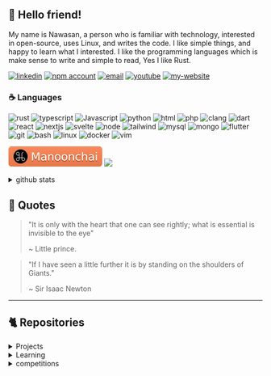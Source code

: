 <!--## 💭 knowledge is open source-->

## 👋 Hello friend!

My name is Nawasan,
a person who is familiar with technology, interested in open-source, uses Linux, and writes the code.
I like simple things, and happy to learn what I interested. I like the programming languages which is make sense to write and simple to read, Yes I like Rust.


<p align="center">

[![linkedin](https://img.shields.io/badge/LinkedIn-0A66C2?style=flat&logo=linkedin&logoColor=white)](https://www.linkedin.com/in/nawasan/)
[![npm account](https://img.shields.io/badge/npm-CB3837?logo=npm&logoColor=fff)](https://www.npmjs.com/~arikato111)
[![email](https://img.shields.io/badge/Gmail-EA4335?style=flat&logo=gmail&logoColor=white)](mailto:contact@nawasan.dev)
[![youtube](https://img.shields.io/badge/YouTube-FF0000?style=flat&logo=youtube&logoColor=white)](https://youtube.com/@Arikato111)
[![my-website](https://img.shields.io/badge/Website-000000?style=flat&logo=About.me&logoColor=white)](https://nawasan.dev)

</p>

### ☕ Languages 

![rust]
![typescript]
![Javascript]
![python]
![html]
![php]
![clang]
![dart]
![react]
![nextjs]
![svelte]
![node]
![tailwind]
![mysql]
![mongo]
![flutter]
![git]
![bash]
![linux]
![docker]
![vim]



<!-- image links -->
[clang]: https://img.shields.io/badge/C-00599C?logo=c&logoColor=white
[dart]: https://img.shields.io/badge/Dart-0175C2?style=flat&logo=dart&logoColor=white
[php]: https://img.shields.io/badge/PHP-777BB4?style=flat&logo=php&logoColor=white
[html]: https://img.shields.io/badge/HTML-e34c26?style=flat&logo=html5&logoColor=white
[rust]: https://img.shields.io/badge/Rust-B94700?style=flat&logo=rust&logoColor=white
[typescript]: https://img.shields.io/badge/TypeScript-3178C6?style=flat&logo=typescript&logoColor=white
[Javascript]: https://img.shields.io/badge/JavaScript-F7DF1E?style=flat&logo=javascript&logoColor=black
[python]: https://img.shields.io/badge/Python-3776AB?style=flat&logo=python&logoColor=white

  <!-- frameworks and tools links -->
  [vim]: https://img.shields.io/badge/Vim-%2311AB00.svg?logo=vim&logoColor=white
  [flutter]: https://img.shields.io/badge/Flutter-02569B?logo=flutter&logoColor=fff
  [docker]: https://img.shields.io/badge/Docker-2496ED?logo=docker&logoColor=fff
  [linux]: https://img.shields.io/badge/Linux-FCC624?style=flat&logo=linux&logoColor=black
  [bash]: https://img.shields.io/badge/Bash-4EAA25?logo=gnubash&logoColor=fff
  [git]: https://img.shields.io/badge/Git-F05032?logo=git&logoColor=fff
  [mongo]: https://img.shields.io/badge/MongoDB-47A248?style=flat&logo=mongodb&logoColor=white
  [mysql]: https://img.shields.io/badge/MySQL-4479A1?style=flat&logo=mysql&logoColor=white
  [tailwind]: https://img.shields.io/badge/Tailwind_CSS-06B6D4?style=flat&logo=tailwind-css&logoColor=white
  [node]: https://img.shields.io/badge/Node.js-6DA55F?logo=node.js&logoColor=white
  [nextjs]: https://img.shields.io/badge/Next.js-black?logo=next.js&logoColor=white
  [svelte]: https://img.shields.io/badge/Svelte-FF3E00?style=flat&logo=svelte&logoColor=white
  [react]: https://img.shields.io/badge/React-61DAFB?style=flat&logo=react&logoColor=black


  [![Manoonchai](cache/manoonchai-badge.svg)](https://manoonchai.com/)
![](https://komarev.com/ghpvc/?username=arikato111)


<details>
<summary>github stats</summary>

[![Github state](https://github-readme-stats.vercel.app/api/top-langs/?username=Arikato111&layout=compact&hide=php)](https://github.com/Arikato111)

</details>

## 💭 Quotes

> "It is only with the heart that one can see rightly; what is essential is invisible to the eye"
>
> ~ Little prince.

> "If I have seen a little further it is by standing on the shoulders of Giants."
>
> ~ Sir Isaac Newton

---

## 🐈 Repositories

<details>
<summary>Projects</summary>

<div>

- [Tenjin](https://github.com/Arikato111/Tenjin) (SDN Framework)
- [byfi-rust](https://github.com/Arikato111/byfi-rust)
- [find_subnet](https://github.com/Arikato111/find_subnet)
- [load-link-nextjs](https://github.com/Arikato111/load-link-nextjs)
- [lad-theme-firefox](https://github.com/Arikato111/lad-theme-firefox)
- [what-to-read](https://github.com/Arikato111/what-to-read)
- [movie-random-react](https://github.com/Arikato111/movie-random-react)
- [next-food-random](https://github.com/Arikato111/next-food-random)
- [lottery-prediction](https://github.com/Arikato111/lottery-prediction)
- [life-coach-quotes](https://github.com/Arikato111/life-coach-quotes)

</div>

- <details>
  <summary>Social web projects</summary>

  - [social-web-php](https://github.com/Arikato111/social-web-php)
  - [social-web-react](https://github.com/Arikato111/social-web-react)
  - [social-web-flutter](https://github.com/Arikato111/social-web-flutter)

- <details>
  <summary>Mobile applications</summary>

  - [Api_with_Flutter](https://github.com/Arikato111/Api_with_Flutter)
  - [List_App_withFlutter](https://github.com/Arikato111/List_App_withFlutter)

- <details>
  <summary>Nodejs packages</summary>

  - [stdio.h-ts](https://github.com/Arikato111/stdio.h-ts)
  - [char-random](https://github.com/Arikato111/char-random)
  - [find-grade](https://github.com/Arikato111/find-grade)

- <details>
  <summary>PHP packages</summary>

  - [control](https://github.com/Arikato111/control)
  - [package-web-php](https://github.com/Arikato111/package-web-php)
  - [PHP_SPA](https://github.com/Arikato111/PHP_SPA)
  - [NEXIT](https://github.com/Arikato111/NEXIT)
  - [use-import](https://github.com/Arikato111/use-import)
  - [spelte-php](https://github.com/Arikato111/spelte-php)
  - [wisit-express](https://github.com/Arikato111/wisit-express)
  - [wisit-router](https://github.com/Arikato111/wisit-router)
  - [wisios](https://github.com/Arikato111/wisios)
  - [php-dotenv](https://github.com/Arikato111/php-dotenv)

</details>
</details>
</details>
</details>
</detail>

<details>
<summary>Learning</summary>

- [learn-rust-projects](https://github.com/Arikato111/learn-rust-projects) (my rust learing projects here)
- [learn-algorithm](https://github.com/Arikato111/learn-algorithm) (algorithm with some languages)
- [learn-rust-http](https://github.com/Arikato111/learn-rust-http) (rust with http web server)
- [learn-socket-io](https://github.com/Arikato111/learn-socket-io)
- [learn-prisma-api](https://github.com/Arikato111/learn-prisma-api) (prisma with mongodb)
- [learn-django](https://github.com/Arikato11/learn-django) (Django framework)
- [learn-react-native](https://github.com/Arikato111/learn-react-native) (React-native mobile application)
- [mongodb-node-ts](https://github.com/Arikato111/mongodb-node-ts) (api, express, mongodb)
- [blockdont-next](https://github.com/Arikato111/blockdont-next) (nextjs, bootstrap5, mongodb)
- [fullstack-learn](https://github.com/Arikato111/fullstack-learn) (front-end & backend)
- [learn-api-with-nodejs](https://github.com/Arikato111/learn-api-with-nodejs) (express, MySQL)
- [learn-sveltekit](https://github.com/Arikato111/learn-sveltekit) (svelte-kit)
- [Learnning-api-and-Router](https://github.com/Arikato111/Learnning-api-and-Router) (react-router-dom, axios, antd)
- [tic-tac-toc-react](https://github.com/Arikato111/tic-tac-toc-react)
- [income-expense-React-Learnning](https://github.com/Arikato111/income-expense-React-Learnning)

</details>

<details>
<summary>competitions</summary>

- [website-writing-competition](https://github.com/Arikato111/website-writing-competition)
- [learn-member-mysql](https://github.com/Arikato111/learn-member-mysql)

</details>

<!--

**Arikato111/Arikato111** is a ✨ _special_ ✨ repository because its `README.md` (this file) appears on your GitHub profile.



Here are some ideas to get you started:



- 🔭 I’m currently working on ...

- 🌱 I’m currently learning ...

- 👯 I’m looking to collaborate on ...

- 🤔 I’m looking for help with ...

- 💬 Ask me about ...

- 📫 How to reach me: ...

- 😄 Pronouns: ...

- ⚡ Fun fact: ...

-->
